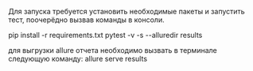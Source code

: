 Для запуска требуется установить необходимые пакеты и запустить тест, поочерёдно вызвав команды в консоли. 

pip install -r requirements.txt
pytest -v -s --alluredir results

для выгрузки allure отчета необходимо вызвать в терминале следующую команду:
allure serve results
